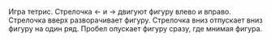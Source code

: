 Игра тетрис. 
Стрелочка <- и -> двигуют фигуру влево и вправо.
Стрелочка вверх разворачивает фигуру.
Стрелочка вниз отпускает вниз фигуру на один ряд. 
Пробел опускает фигуру сразу, где мнимая фигура.
